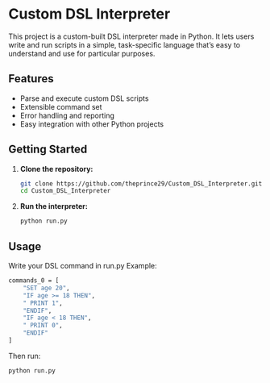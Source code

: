 # Custom DSL Interpreter

This project is a custom-built DSL interpreter made in Python. It lets users write and run scripts in a simple, task-specific language that’s easy to understand and use for particular purposes.

## Features

- Parse and execute custom DSL scripts
- Extensible command set
- Error handling and reporting
- Easy integration with other Python projects

## Getting Started

1. **Clone the repository:**
    ```bash
    git clone https://github.com/theprince29/Custom_DSL_Interpreter.git
    cd Custom_DSL_Interpreter
    ```


3. **Run the interpreter:**
    ```bash
    python run.py 
    ```

## Usage

Write your DSL command in run.py Example:
```bash
commands_0 = [
    "SET age 20",
    "IF age >= 18 THEN",
    " PRINT 1",
    "ENDIF",
    "IF age < 18 THEN",
    " PRINT 0",
    "ENDIF"
]   
```

Then run:
```bash
python run.py
```

